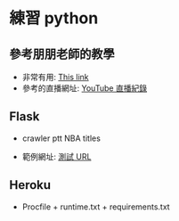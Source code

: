 # 練習 python

## 參考朋朋老師的教學

- 非常有用: [This link](https://www.youtube.com/watch?v=BEA7F9ExiPY&list=PL-g0fdC5RMboYEyt6QS2iLb_1m7QcgfHk&index=20)
- 參考的直播網址: [YouTube 直播紀錄](https://www.youtube.com/watch?v=jZhcpzhjix8)

## Flask

- crawler ptt NBA titles

- 範例網址: [測試 URL](http://localhost:5000/)

## Heroku

- Procfile + runtime.txt + requirements.txt
